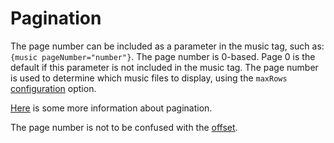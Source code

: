 # Pagination #

The page number can be included as a parameter in the music tag, such as: `{music pageNumber="number"}`. The page number is 0-based. Page 0 is the default if this parameter is not included in the music tag. The page number is used to determine which music files to display, using the `maxRows` [configuration](Configuration.md) option.

[Here](http://code.google.com/p/mp3-browser/issues/detail?id=30) is some more information about pagination.

The page number is not to be confused with the [offset](Offset.md).